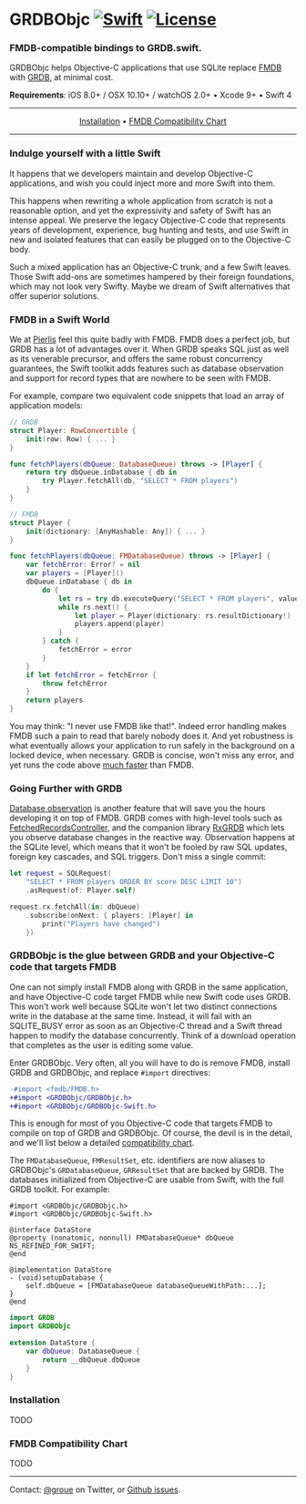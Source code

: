 GRDBObjc [![Swift](https://img.shields.io/badge/swift-4-orange.svg?style=flat)](https://developer.apple.com/swift/) [![License](https://img.shields.io/github/license/RxSwiftCommunity/RxGRDB.svg?maxAge=2592000)](/LICENSE)
========

### FMDB-compatible bindings to GRDB.swift.

GRDBObjc helps Objective-C applications that use SQLite replace [FMDB](http://github.com/ccgus/fmdb) with [GRDB](http://github.com/groue/GRDB.swift), at minimal cost.

**Requirements**: iOS 8.0+ / OSX 10.10+ / watchOS 2.0+ • Xcode 9+ • Swift 4

---

<p align="center">
    <a href="#installation">Installation</a> &bull;
    <a href="#fmdb-compatibility-chart">FMDB Compatibility Chart</a>
</p>

---


### Indulge yourself with a little Swift

It happens that we developers maintain and develop Objective-C applications, and wish you could inject more and more Swift into them.

This happens when rewriting a whole application from scratch is not a reasonable option, and yet the expressivity and safety of Swift has an intense appeal. We preserve the legacy Objective-C code that represents years of development, experience, bug hunting and tests, and use Swift in new and isolated features that can easily be plugged on to the Objective-C body.

Such a mixed application has an Objective-C trunk, and a few Swift leaves. Those Swift add-ons are sometimes hampered by their foreign foundations, which may not look very Swifty. Maybe we dream of Swift alternatives that offer superior solutions.


### FMDB in a Swift World

We at [Pierlis](http://pierlis.com) feel this quite badly with FMDB. FMDB does a perfect job, but GRDB has a lot of advantages over it. When GRDB speaks SQL just as well as its venerable precursor, and offers the same robust concurrency guarantees, the Swift toolkit adds features such as database observation and support for record types that are nowhere to be seen with FMDB.

For example, compare two equivalent code snippets that load an array of application models:

```swift
// GRDB
struct Player: RowConvertible {
    init(row: Row) { ... }
}

func fetchPlayers(dbQueue: DatabaseQueue) throws -> [Player] {
    return try dbQueue.inDatabase { db in
        try Player.fetchAll(db, "SELECT * FROM players")
    }
}

// FMDB
struct Player {
    init(dictionary: [AnyHashable: Any]) { ... }
}

func fetchPlayers(dbQueue: FMDatabaseQueue) throws -> [Player] {
    var fetchError: Error? = nil
    var players = [Player]()
    dbQueue.inDatabase { db in
        do {
            let rs = try db.executeQuery("SELECT * FROM players", values: nil)
            while rs.next() {
                let player = Player(dictionary: rs.resultDictionary!)
                players.append(player)
            }
        } catch {
            fetchError = error
        }
    }
    if let fetchError = fetchError {
        throw fetchError
    }
    return players
}
```

You may think: "I never use FMDB like that!". Indeed error handling makes FMDB such a pain to read that barely nobody does it. And yet robustness is what eventually allows your application to run safely in the background on a locked device, when necessary. GRDB is concise, won't miss any error, and yet runs the code above [much faster](https://github.com/groue/GRDB.swift/wiki/Performance) than FMDB.


### Going Further with GRDB

[Database observation](https://github.com/groue/GRDB.swift#database-changes-observation) is another feature that will save you the hours developing it on top of FMDB. GRDB comes with high-level tools such as [FetchedRecordsController](https://github.com/groue/GRDB.swift#fetchedrecordscontroller), and the companion library [RxGRDB](http://github.com/RxSwiftCommunity/RxGRDB) which lets you observe database changes in the reactive way. Observation happens at the SQLite level, which means that it won't be fooled by raw SQL updates, foreign key cascades, and SQL triggers. Don't miss a single commit:

```swift
let request = SQLRequest(
    "SELECT * FROM players ORDER BY score DESC LIMIT 10")
    .asRequest(of: Player.self)

request.rx.fetchAll(in: dbQueue)
    .subscribe(onNext: { players: [Player] in
        print("Players have changed")
    })
```


### GRDBObjc is the glue between GRDB and your Objective-C code that targets FMDB

One can not simply install FMDB along with GRDB in the same application, and have Objective-C code target FMDB while new Swift code uses GRDB. This won't work well because SQLite won't let two distinct connections write in the database at the same time. Instead, it will fail with an SQLITE_BUSY error as soon as an Objective-C thread and a Swift thread happen to modify the database concurrently. Think of a download operation that completes as the user is editing some value.

Enter GRDBObjc. Very often, all you will have to do is remove FMDB, install GRDB and GRDBObjc, and replace `#import` directives:

```diff
-#import <fmdb/FMDB.h>
+#import <GRDBObjc/GRDBObjc.h>
+#import <GRDBObjc/GRDBObjc-Swift.h>
```

This is enough for most of you Objective-C code that targets FMDB to compile on top of GRDB and GRDBObjc. Of course, the devil is in the detail, and we'll list below a detailed [compatibility chart](#fmdb-compatibility-chart).

The `FMDatabaseQueue`, `FMResultSet`, etc. identifiers are now aliases to GRDBObjc's `GRDatabaseQueue`, `GRResultSet` that are backed by GRDB. The databases initialized from Objective-C are usable from Swift, with the full GRDB toolkit. For example:

```objc
#import <GRDBObjc/GRDBObjc.h>
#import <GRDBObjc/GRDBObjc-Swift.h>

@interface DataStore
@property (nonatomic, nonnull) FMDatabaseQueue* dbQueue NS_REFINED_FOR_SWIFT;
@end

@implementation DataStore
- (void)setupDatabase {
    self.dbQueue = [FMDatabaseQueue databaseQueueWithPath:...];
}
@end
```

```swift
import GRDB
import GRDBObjc

extension DataStore {
    var dbQueue: DatabaseQueue {
        return __dbQueue.dbQueue
    }
}
```


### Installation

TODO

### FMDB Compatibility Chart

TODO


---

Contact: [@groue](http://twitter.com/groue) on Twitter, or [Github issues](http://github.com/groue/GRDBObjc/issues).
